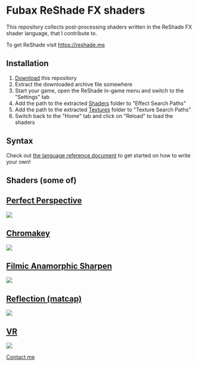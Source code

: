 Fubax ReShade FX shaders
========================

This repository collects post-processing shaders written in the ReShade FX shader language, that I contribute to.

To get ReShade visit https://reshade.me

Installation
------------

1. [Download](https://github.com/Fubaxiusz/fubax-shaders/archive/master.zip) this repository
2. Extract the downloaded archive file somewhere
3. Start your game, open the ReShade in-game menu and switch to the "Settings" tab
4. Add the path to the extracted [Shaders](/Shaders) folder to "Effect Search Paths"
5. Add the path to the extracted [Textures](/Textures) folder to "Texture Search Paths"
6. Switch back to the "Home" tab and click on "Reload" to load the shaders

Syntax
------

Check out [the language reference document](https://github.com/crosire/reshade-shaders/blob/master/REFERENCE.md) to get started on how to write your own!


Shaders (some of)
-----------------

[Perfect Perspective](/Shaders/PerfectPerspective.fx)
---------------------
![](https://i.imgur.com/xO6HhgK.png)

[Chromakey](/Shaders/Chromakey.fx)
-----------
![](https://i.imgur.com/ZbAMK0S.jpg)

[Filmic Anamorphic Sharpen](/Shaders/FilmicAnamorphSharpen.fx)
---------------------------
![](https://i.imgur.com/QOgs04N.png)

[Reflection (matcap)](/Shaders/Reflection.fx)
---------------------
![](https://i.imgur.com/DKsZBwE.jpg)

[VR](/Shaders/VR.fx)
----
![](https://i.imgur.com/GqOsqOT.jpg)

[Contact me](mailto:jakub.m.fober@pm.me)

